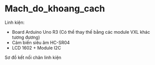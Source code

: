 # Mach_do_khoang_cach

Linh kiện:
- Board Arduino Uno R3 (Có thể thay thế bằng các module VXL khác tương đương)
- Cảm biến siêu âm HC-SR04
- LCD 1602 + Module I2C

Sơ đồ kết nối chân linh kiện
 

